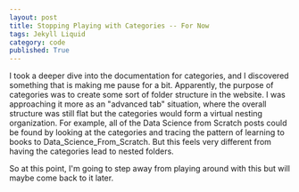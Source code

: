 ```yaml
---
layout: post
title: Stopping Playing with Categories -- For Now
tags: Jekyll Liquid
category: code
published: True
---
```


I took a deeper dive into the documentation for categories, and I discovered something that is making me pause for a bit. Apparently, the purpose of categories was to create some sort of folder structure in the website. I was approaching it more as an "advanced tab" situation, where the overall structure was still flat but the categories would form a virtual nesting organization. For example, all of the Data Science from Scratch posts could be found by looking at the categories and tracing the pattern of learning to books to Data_Science_From_Scratch. But this feels very different from having the categories lead to nested folders.

So at this point, I'm going to step away from playing around with this but will maybe come back to it later.
